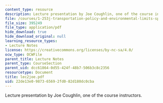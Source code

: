 ```yaml
---
content_type: resource
description: Lecture presentation by Joe Coughlin, one of the course instructors.
file: /courses/1-253j-transportation-policy-and-environmental-limits-spring-2004/22de13e0987365692fd082d180dc0cba_lec2joe.pdf
file_size: 395249
file_type: application/pdf
hide_download: true
hide_download_original: null
learning_resource_types:
- Lecture Notes
license: https://creativecommons.org/licenses/by-nc-sa/4.0/
ocw_type: OCWFile
parent_title: Lecture Notes
parent_type: CourseSection
parent_uid: dcc61864-0d55-424f-48b7-506b3c8c2356
resourcetype: Document
title: lec2joe.pdf
uid: 22de13e0-9873-6569-2fd0-82d180dc0cba
---
```

Lecture presentation by Joe Coughlin, one of the course instructors.